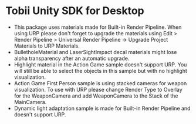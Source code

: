 # Tobii Unity SDK for Desktop

- This package uses materials made for Built-in Render Pipeline. When using URP please don't forget to upgrade the materials using Edit > Render Pipeline > Universal Render Pipeline -> Upgrade Project Materials to URP Materials.
- BulletholeMaterial and LaserSightImpact decal materials might lose alpha transparency after an automatic upgrade.
- Highlight material in the Action Game sample doesn't support URP. You will still be able to select the objects in this sample but with no highlight visualization.
- Action Game First Person sample is using stacked cameras for weapon visualization. To use with URP please change Render Type to Overlay for the WeaponCamera and add WeaponCamera to the Stack of the MainCamera.
- Dynamic light adaptation sample is made for Built-in Render Pipeline and doesn't support URP.
